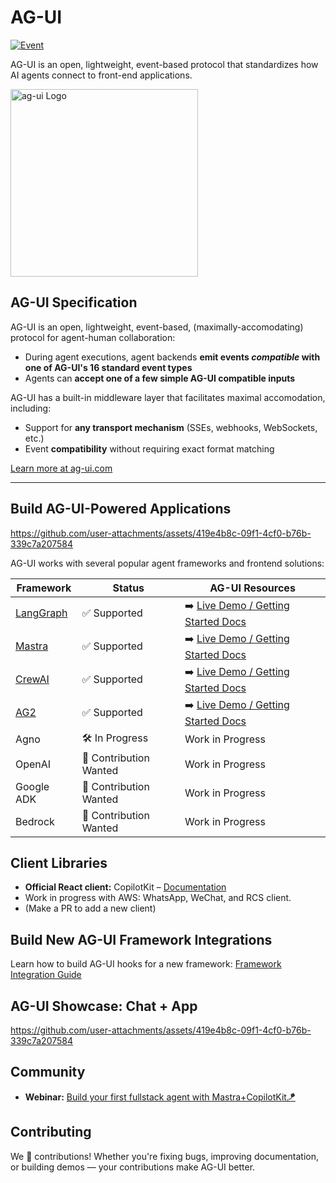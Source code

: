 # AG-UI

[![Event](https://img.shields.io/badge/Event-Build%20your%20first%20fullstack%20agent%20🚀-blue?style=for-the-badge)](https://lu.ma/yurxbj2m)

AG-UI is an open, lightweight, event-based protocol that standardizes how AI agents connect to front-end applications.

<img src="https://github.com/user-attachments/assets/c4a4b9ff-9c84-46ad-89dc-06fdc8bda45b" alt="ag-ui Logo" height="300px" />


## AG-UI Specification


AG-UI is an open, lightweight, event-based, (maximally-accomodating) protocol for agent-human collaboration:
* During agent executions, agent backends **emit events _compatible_ with one of AG-UI's 16 standard event types**
* Agents can **accept one of a few simple AG-UI compatible inputs**

AG-UI has a built-in middleware layer that facilitates maximal accomodation, including:
* Support for **any transport mechanism** (SSEs, webhooks, WebSockets, etc.)
* Event **compatibility** without requiring exact format matching

[Learn more at ag-ui.com](https://ag-ui.com)


---



## Build AG-UI-Powered Applications

https://github.com/user-attachments/assets/419e4b8c-09f1-4cf0-b76b-339c7a207584


AG-UI works with several popular agent frameworks and frontend solutions:

| Framework | Status | AG-UI Resources |
|-----------|--------|-----------------|
| [LangGraph](https://www.langchain.com/langgraph) | ✅ Supported | ➡️ [Live Demo / Getting Started Docs](https://feature-viewer-langgraph.vercel.app/) |
| [Mastra](https://mastra.ai/) | ✅ Supported | ➡️ [Live Demo / Getting Started Docs](https://demo-viewer-five.vercel.app/) |
| [CrewAI](https://crewai.com/) | ✅ Supported | ➡️ [Live Demo / Getting Started Docs](https://docs.copilotkit.ai/crewai-crews) |
| [AG2](https://ag2.ai/) | ✅ Supported | ➡️ [Live Demo / Getting Started Docs](https://feature-viewer-ag2.vercel.app/) |
| Agno | 🛠️ In Progress | Work in Progress |
| OpenAI | 🤝 Contribution Wanted | Work in Progress |
| Google ADK | 🤝 Contribution Wanted | Work in Progress |
| Bedrock | 🤝 Contribution Wanted | Work in Progress |



## Client Libraries

- **Official React client:** CopilotKit – [Documentation](http://copilotkit.ai/docs)
- Work in progress with AWS: WhatsApp, WeChat, and RCS client.
- (Make a PR to add a new client)


## Build New AG-UI Framework Integrations

Learn how to build AG-UI hooks for a new framework: [Framework Integration Guide](http://agui.com/build-hooks)

## AG-UI Showcase: Chat + App

https://github.com/user-attachments/assets/419e4b8c-09f1-4cf0-b76b-339c7a207584



## Community

- **Webinar:** [Build your first fullstack agent with Mastra+CopilotKit🪁](https://lu.ma/yurxbj2m?tk=yXQfDc)

## Contributing

We 💜 contributions! Whether you're fixing bugs, improving documentation, or building demos — your contributions make AG-UI better.
